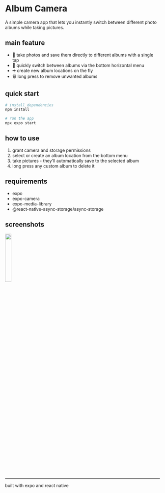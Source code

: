 # Album Camera

A simple camera app that lets you instantly switch between different photo albums while taking pictures.

## main feature
- 📸 take photos and save them directly to different albums with a single tap
- 🔄 quickly switch between albums via the bottom horizontal menu
- ➕ create new album locations on the fly
- 🗑️ long press to remove unwanted albums

## quick start
```bash
# install dependencies
npm install

# run the app
npx expo start
```

## how to use
1. grant camera and storage permissions
2. select or create an album location from the bottom menu
3. take pictures - they'll automatically save to the selected album
4. long press any custom album to delete it

## requirements
- expo
- expo-camera
- expo-media-library
- @react-native-async-storage/async-storage

## screenshots
<img src="https://github.com/user-attachments/assets/e4ae8014-b138-4dc5-8683-e817ba0c41ea" style="width: 20%"/>

---
built with expo and react native
